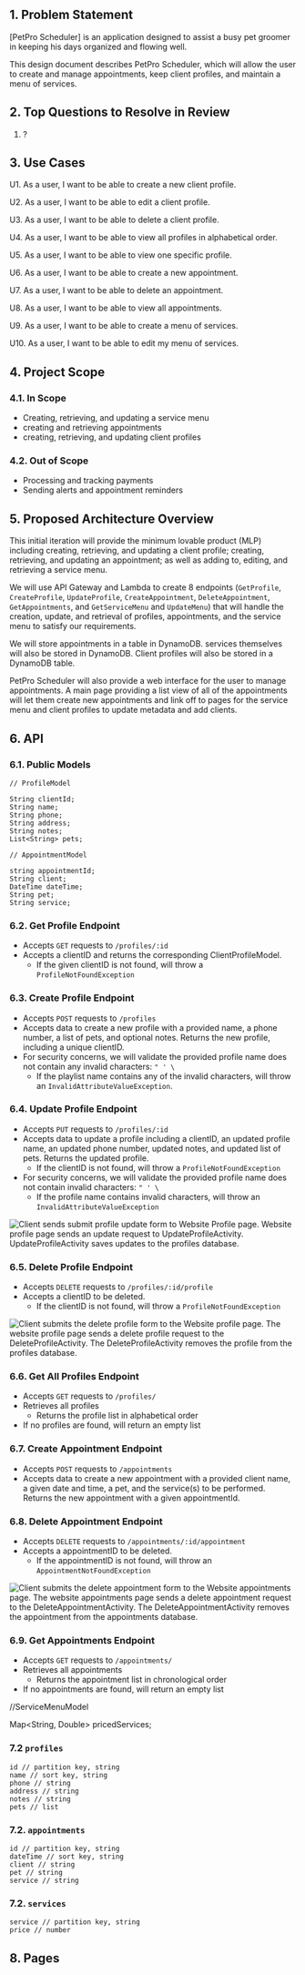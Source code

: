 ## 1. Problem Statement

[PetPro Scheduler] is an application designed to assist a busy pet groomer in keeping his days organized and flowing well.

This design document describes PetPro Scheduler, which will allow the user to create and manage appointments, keep client profiles, and maintain a menu of services.

## 2. Top Questions to Resolve in Review

1. ?


## 3. Use Cases

U1. As a user, I want to be able to create a new client profile.

U2. As a user, I want to be able to edit a client profile.

U3. As a user, I want to be able to delete a client profile.

U4. As a user, I want to be able to view all profiles in alphabetical order.

U5. As a user, I want to be able to view one specific profile.

U6. As a user, I want to be able to create a new appointment.

U7. As a user, I want to be able to delete an appointment.

U8. As a user, I want to be able to view all appointments.

U9. As a user, I want to be able to create a menu of services.

U10. As a user, I want to be able to edit my menu of services.

## 4. Project Scope

### 4.1. In Scope

* Creating, retrieving, and updating a service menu
* creating and retrieving appointments
* creating, retrieving, and updating client profiles

### 4.2. Out of Scope

* Processing and tracking payments
* Sending alerts and appointment reminders

## 5. Proposed Architecture Overview

This initial iteration will provide the minimum lovable product (MLP) including
creating, retrieving, and updating a client profile; creating, retrieving, and updating an appointment; as well as adding to, editing, and
retrieving a service menu.

We will use API Gateway and Lambda to create 8 endpoints (`GetProfile`,
`CreateProfile`, `UpdateProfile`,
`CreateAppointment`, `DeleteAppointment`, `GetAppointments`, and
`GetServiceMenu` and `UpdateMenu`)
that will handle the creation, update, and retrieval of profiles, appointments, and the service menu to satisfy our
requirements.

We will store appointments in a table in DynamoDB. services
themselves will also be stored in DynamoDB. Client profiles will also be stored in a DynamoDB table.

PetPro Scheduler will also provide a web interface for the user to manage
appointments. A main page providing a list view of all of the appointments
will let them create new appointments and link off to pages for the service menu and client profiles to update
metadata and add clients.

## 6. API

### 6.1. Public Models

```
// ProfileModel

String clientId;
String name;
String phone;
String address;
String notes;
List<String> pets;
```

```
// AppointmentModel

string appointmentId;
String client;
DateTime dateTime;
String pet;
String service;
```

### 6.2. Get Profile Endpoint

* Accepts `GET` requests to `/profiles/:id`
* Accepts a clientID and returns the corresponding ClientProfileModel.
    * If the given clientID is not found, will throw a
      `ProfileNotFoundException`

### 6.3. Create Profile Endpoint

* Accepts `POST` requests to `/profiles`
* Accepts data to create a new profile with a provided name, a phone number, a list of pets, and optional notes. Returns the new profile, including a unique
  clientID.
* For security concerns, we will validate the provided profile name does not
  contain any invalid characters: `" ' \`
    * If the playlist name contains any of the invalid characters, will throw an
      `InvalidAttributeValueException`.

### 6.4. Update Profile Endpoint

* Accepts `PUT` requests to `/profiles/:id`
* Accepts data to update a profile including a clientID, an updated profile
  name, an updated phone number, updated notes, and updated list of pets. Returns the updated
  profile.
    * If the clientID is not found, will throw a `ProfileNotFoundException`
* For security concerns, we will validate the provided profile name does not
  contain invalid characters: `" ' \`
    * If the profile name contains invalid characters, will throw an
      `InvalidAttributeValueException`

![Client sends submit profile update form to Website Profile page. Website
profile page sends an update request to UpdateProfileActivity.
UpdateProfileActivity saves updates to the profiles
database.](images/example_design_document/UpdatePlaylistSD.png)

### 6.5. Delete Profile Endpoint

* Accepts `DELETE` requests to `/profiles/:id/profile`
* Accepts a clientID to be deleted.
    * If the clientID is not found, will throw a `ProfileNotFoundException`


![Client submits the delete profile form to the Website profile page. The website
profile page sends a delete profile request to the DeleteProfileActivity. The
DeleteProfileActivity removes the profile from the profiles
database.](images/example_design_document/AddSongSD.png)

### 6.6. Get All Profiles Endpoint

* Accepts `GET` requests to `/profiles/`
* Retrieves all profiles
    * Returns the profile list in alphabetical order
* If no profiles are found, will return an empty list


### 6.7. Create Appointment Endpoint

* Accepts `POST` requests to `/appointments`
* Accepts data to create a new appointment with a provided client name, a given date and time,
  a pet, and the service(s) to be performed. Returns the new appointment with a given appointmentId.


### 6.8. Delete Appointment Endpoint

* Accepts `DELETE` requests to `/appointments/:id/appointment`
* Accepts a appointmentID to be deleted.
    * If the appointmentID is not found, will throw an `AppointmentNotFoundException`


![Client submits the delete appointment form to the Website appointments page. The website
appointments page sends a delete appointment request to the DeleteAppointmentActivity. The
DeleteAppointmentActivity removes the appointment from the appointments
database.](images/example_design_document/AddSongSD.png)


### 6.9. Get Appointments Endpoint

* Accepts `GET` requests to `/appointments/`
* Retrieves all appointments
    * Returns the appointment list in chronological order
* If no appointments are found, will return an empty list



//ServiceMenuModel

Map<String, Double> pricedServices;

### 7.2 `profiles`

```
id // partition key, string
name // sort key, string
phone // string
address // string
notes // string
pets // list
```


### 7.2. `appointments`

```
id // partition key, string
dateTime // sort key, string
client // string
pet // string
service // string
```

### 7.2. `services`

```
service // partition key, string
price // number
```

## 8. Pages


